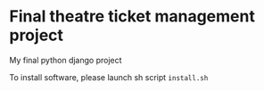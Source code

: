 Final theatre ticket management project
=============

My final python django project

To install software, please launch sh script `install.sh`

